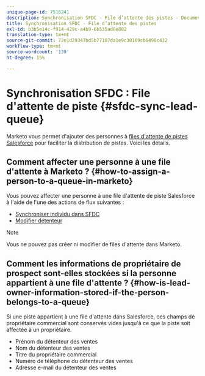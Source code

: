 ```yaml
---
unique-page-id: 7516241
description: Synchronisation SFDC - File d’attente des pistes - Documentation Marketo - Documentation du produit
title: Synchronisation SFDC - File d’attente des pistes
exl-id: b3b5e14c-f914-429c-a4b9-6b535ad8e882
translation-type: tm+mt
source-git-commit: 72e1d29347bd5b77107da1e9c30169cb6490c432
workflow-type: tm+mt
source-wordcount: '139'
ht-degree: 15%

---
```


# Synchronisation SFDC : File d&#39;attente de piste {#sfdc-sync-lead-queue}

Marketo vous permet d&#39;ajouter des personnes à [files d&#39;attente de pistes Salesforce](https://help.salesforce.com/apex/HTViewHelpDoc?id=queues_overview.htm) pour faciliter la distribution de pistes. Voici les détails.

## Comment affecter une personne à une file d&#39;attente à Marketo ? {#how-to-assign-a-person-to-a-queue-in-marketo}

Vous pouvez affecter une personne à une file d&#39;attente de piste Salesforce à l&#39;aide de l&#39;une des actions de flux suivantes :

* [Synchroniser individu dans SFDC](/help/marketo/product-docs/core-marketo-concepts/smart-campaigns/salesforce-flow-actions/sync-person-to-sfdc.md)
* [Modifier détenteur](/help/marketo/product-docs/core-marketo-concepts/smart-campaigns/salesforce-flow-actions/change-owner.md)

>[!NOTE]
>
>Vous ne pouvez pas créer ni modifier de files d&#39;attente dans Marketo.

## Comment les informations de propriétaire de prospect sont-elles stockées si la personne appartient à une file d&#39;attente ? {#how-is-lead-owner-information-stored-if-the-person-belongs-to-a-queue}

Si une piste appartient à une file d&#39;attente dans Salesforce, ces champs de propriétaire commercial sont conservés vides jusqu&#39;à ce que la piste soit affectée à un propriétaire.

* Prénom du détenteur des ventes
* Nom du détenteur des ventes
* Titre du propriétaire commercial
* Numéro de téléphone du détenteur des ventes
* Adresse e-mail du détenteur des ventes
